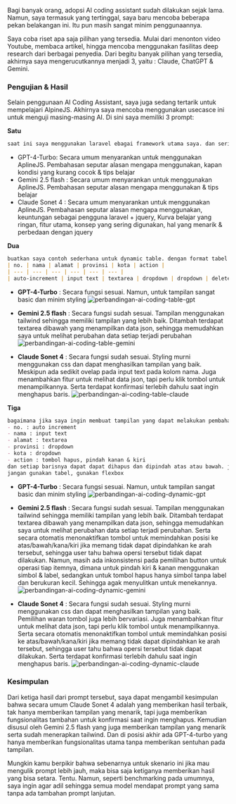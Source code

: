 Bagi banyak orang, adopsi AI coding assistant sudah dilakukan sejak lama. Namun, saya termasuk yang tertinggal, saya baru mencoba beberapa pekan belakangan ini. Itu pun masih sangat minim penggunaannya. 

Saya coba riset apa saja pilihan yang tersedia. Mulai dari menonton video Youtube, membaca artikel, hingga mencoba menggunakan fasilitas deep research dari berbagai penyedia. Dari begitu banyak pilihan yang tersedia, akhirnya saya mengerucutkannya menjadi 3, yaitu : Claude, ChatGPT & Gemini.

### Pengujian & Hasil

Selain penggunaan AI Coding Assistant, saya juga sedang tertarik untuk mempelajari AlpineJS. Akhirnya saya mencoba menggunakan usecasce ini untuk menguji masing-masing AI. Di sini saya memiliki 3 prompt:


**Satu**

```markdown
saat ini saya menggunakan laravel ebagai framework utama saya. dan sering menggunakan jquery untuk handle javascript. meski tak jarang juga menggunakan js vanilla. dan saya ada rencana untuk memperlajari alpinejs. bagaimana menurutmu?
```

- GPT-4-Turbo: Secara umum menyarankan untuk menggunakan AplineJS. Pembahasan seputar alasan mengapa menggunakan, kapan kondisi yang kurang cocok & tips belajar
- Gemini 2.5 flash : Secara umum menyarankan untuk menggunakan AplineJS. Pembahasan seputar alasan mengapa menggunakan & tips belajar
- Claude Sonet 4 : Secara umum menyarankan untuk menggunakan AplineJS. Pembahasan seputar alasan mengapa menggunakan, keuntungan sebagai pengguna laravel + jquery, Kurva belajar yang ringan, fitur utama, konsep yang sering digunakan, hal yang menarik & perbedaan dengan jquery


**Dua**

```markdown
buatkan saya contoh sederhana untuk dynamic table. dengan format tabel
| no. | nama | alamat | provinsi | kota | action |
| --- | --- | --- | --- | --- | --- |
| auto-increment | input text | textarea | dropdown | dropdown | delete row button |
```

- **GPT-4-Turbo** : Secara fungsi sesuai. Namun, untuk tampilan sangat basic dan minim styling
![perbandingan-ai-coding-table-gpt](https://haizim.one/media/perbandingan-ai-coding-table-gpt.png)

- **Gemini 2.5 flash** : Secara fungsi sudah sesuai. Tampilan menggunakan tailwind sehingga memiliki tampilan yang lebih baik. Ditambah terdapat textarea dibawah yang menampilkan data json, sehingga memudahkan saya untuk melihat perubahan data setiap terjadi perubahan
![perbandingan-ai-coding-table-gemini](https://haizim.one/media/perbandingan-ai-coding-table-gemini.png)

- **Claude Sonet 4** : Secara fungsi sudah sesuai. Styling murni menggunakan css dan dapat menghasilkan tampilan yang baik. Meskipun ada sedikit ovelap pada input text pada kolom nama. Juga menambahkan fitur untuk melihat data json, tapi perlu klik tombol untuk menampilkannya. Serta terdapat konfirmasi terlebih dahulu saat ingin menghapus baris.
![perbandingan-ai-coding-table-claude](https://haizim.one/media/perbandingan-ai-coding-table-claude.png)


**Tiga**

```markdown
bagaimana jika saya ingin membuat tampilan yang dapat melakukan pembahan item secara vertikal & horizontal. dimana setiap itemnya berisi:
- no. : auto increment
- nama : input text
- alamat : textarea
- provinsi : dropdown
- kota : dropdown
- action : tombol hapus, pindah kanan & kiri
dan setiap barisnya dapat dapat dihapus dan dipindah atas atau bawah. juga dapat menambahkan kolom pada masing2 baris, sehingga tiap baris dapat memiliki jumlah kolom yang berbeda.
jangan gunakan tabel, gunakan flexbox
```

- **GPT-4-Turbo** : Secara fungsi sesuai. Namun, untuk tampilan sangat basic dan minim styling
![perbandingan-ai-coding-dynamic-gpt](https://haizim.one/media/perbandingan-ai-coding-dynamic-gpt.png)

- **Gemini 2.5 flash** : Secara fungsi sudah sesuai. Tampilan menggunakan tailwind sehingga memiliki tampilan yang lebih baik. Ditambah terdapat textarea dibawah yang menampilkan data json, sehingga memudahkan saya untuk melihat perubahan data setiap terjadi perubahan. Serta secara otomatis menonaktifkan tombol untuk memindahkan posisi ke atas/bawah/kana/kiri jika memang tidak dapat dipindahkan ke arah tersebut, sehingga user tahu bahwa opersi tersebut tidak dapat dilakukan. Namun, masih ada inkonsistensi pada pemilihan button untuk operasi tiap itemnya, dimana untuk pindah kiri & kanan menggunakan simbol & label, sedangkan untuk tombol hapus hanya simbol tanpa label dan berukuran kecil. Sehingga agak menyulitkan untuk menekannya.
![perbandingan-ai-coding-dynamic-gemini](https://haizim.one/media/perbandingan-ai-coding-dynamic-gemini.png)

- **Claude Sonet 4** : Secara fungsi sudah sesuai. Styling murni menggunakan css dan dapat menghasilkan tampilan yang baik. Pemilihan waran tombol juga lebih bervariasi. Juga menambahkan fitur untuk melihat data json, tapi perlu klik tombol untuk menampilkannya. Serta secara otomatis menonaktifkan tombol untuk memindahkan posisi ke atas/bawah/kana/kiri jika memang tidak dapat dipindahkan ke arah tersebut, sehingga user tahu bahwa opersi tersebut tidak dapat dilakukan. Serta terdapat konfirmasi terlebih dahulu saat ingin menghapus baris.
![perbandingan-ai-coding-dynamic-claude](https://haizim.one/media/perbandingan-ai-coding-dynamic-claude.png)


### Kesimpulan

Dari ketiga hasil dari prompt tersebut, saya dapat mengambil kesimpulan bahwa secara umum Claude Sonet 4 adalah yang memberikan hasil terbaik, tak hanya memberikan tampilan yang menarik, tapi juga memberikan fungsionalitas tambahan untuk konfirmasi saat ingin menghapus. Kemudian disusul oleh Gemini 2.5 flash yang juga memberikan tampilan yang menarik serta sudah menerapkan tailwind. Dan di posisi akhir ada GPT-4-turbo yang hanya memberikan fungsionalitas utama tanpa memberikan sentuhan pada tampilan.

Mungkin kamu berpikir bahwa sebenarnya untuk skenario ini jika mau mengulik prompt lebih jauh, maka bisa saja ketiganya memberikan hasil yang bisa setara. Tentu. Namun, seperti benchmarking pada umumnya,  saya ingin agar adil sehingga semua model mendapat prompt yang sama tanpa ada tambahan prompt lanjutan.